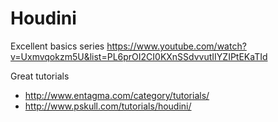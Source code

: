 # Houdini

Excellent basics series https://www.youtube.com/watch?v=Uxmvqokzm5U&list=PL6prOI2CI0KXnSSdvvutIIYZIPtEKaTId

Great tutorials 
 - http://www.entagma.com/category/tutorials/
 - http://www.pskull.com/tutorials/houdini/

